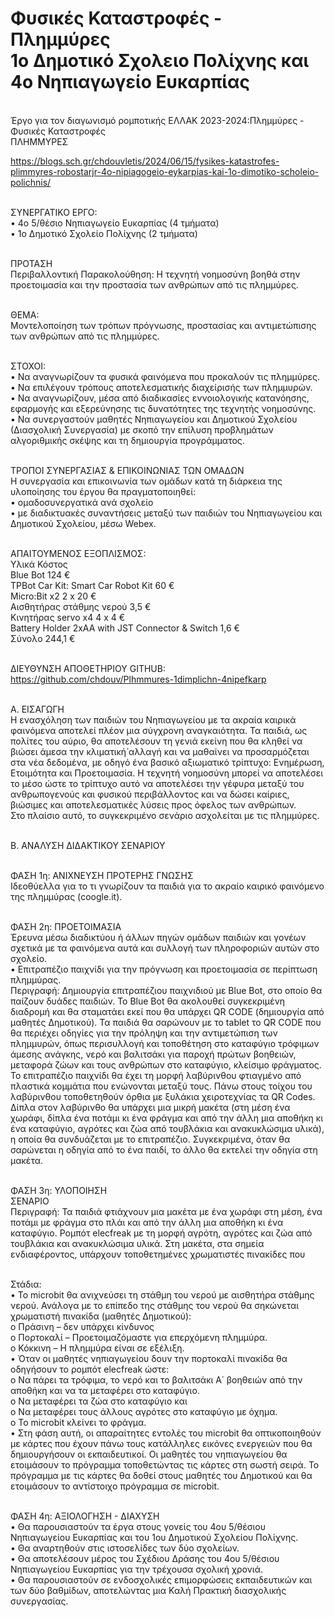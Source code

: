 # Φυσικές Καταστροφές - Πλημμύρες<br>1ο Δημοτικό Σχολειο Πολίχνης και 4ο Νηπιαγωγείο Ευκαρπίας<BR>
<br>Έργο για τον διαγωνισμό ρομποτικής ΕΛΛΑΚ 2023-2024:Πλημμύρες - Φυσικές Καταστροφές
<br>ΠΛΗΜΜΥΡΕΣ

https://blogs.sch.gr/chdouvletis/2024/06/15/fysikes-katastrofes-plimmyres-robostarjr-4o-nipiagogeio-eykarpias-kai-1o-dimotiko-scholeio-polichnis/

<br>ΣΥΝΕΡΓΑΤΙΚΟ ΕΡΓΟ:
<br>•	4ο 5/θέσιο Νηπιαγωγείο Ευκαρπίας (4 τμήματα)
<br>•	1ο Δημοτικό Σχολείο Πολίχνης (2 τμήματα)

<br>ΠΡΟΤΑΣΗ 
<br>Περιβαλλοντική Παρακολούθηση: Η τεχνητή νοημοσύνη βοηθά στην προετοιμασία και την προστασία των ανθρώπων από τις πλημμύρες.

<br>ΘΕΜΑ: 
<br>Μοντελοποίηση των τρόπων πρόγνωσης, προστασίας και αντιμετώπισης των ανθρώπων από τις πλημμύρες.

<br>ΣΤΟΧΟΙ:
<br>•	Να αναγνωρίζουν τα φυσικά φαινόμενα που προκαλούν τις πλημμύρες.
<br>•	Να επιλέγουν τρόπους αποτελεσματικής διαχείρισής των πλημμυρών.
<br>•	Να αναγνωρίζουν, μέσα από διαδικασίες εννοιολογικής κατανόησης, εφαρμογής και εξερεύνησης τις δυνατότητες της τεχνητής νοημοσύνης.
<br>•	Να συνεργαστούν μαθητές Νηπιαγωγείου και Δημοτικού Σχολείου (Διασχολική Συνεργασία) με σκοπό την επίλυση προβλημάτων αλγοριθμικής σκέψης και τη δημιουργία προγράμματος. 

<br>ΤΡΟΠΟΙ ΣΥΝΕΡΓΑΣΙΑΣ & ΕΠΙΚΟΙΝΩΝΙΑΣ ΤΩΝ ΟΜΑΔΩΝ
<br>Η συνεργασία και επικοινωνία των ομάδων κατά τη διάρκεια της υλοποίησης του έργου θα πραγματοποιηθεί:
<br>•	ομαδοσυνεργατικά ανά σχολείο
<br>•	με διαδικτυακές συναντήσεις μεταξύ των παιδιών του Νηπιαγωγείου και Δημοτικού Σχολείου, μέσω Webex.

<br>ΑΠΑΙΤΟΥΜΕΝΟΣ ΕΞΟΠΛΙΣΜΟΣ:
<br>Υλικά	Κόστος
<br>Blue Bot	124 €
<br>TPBot Car Kit: Smart Car Robot Kit	60 €
<br>Micro:Bit x2 	2 x 20 €
<br>Αισθητήρας στάθμης νερού	3,5 €
<br>Κινητήρας servo x4	4 x 4 €
<br>Battery Holder 2xAA with JST Connector & Switch	1,6 €
<br>Σύνολο	244,1 €

<br>ΔΙΕΥΘΥΝΣΗ ΑΠΟΘΕΤΗΡΙΟΥ GITHUB:
<br>https://github.com/chdouv/Plhmmures-1dimplichn-4nipefkarp

<br>Α. ΕΙΣΑΓΩΓΗ
<br>Η ενασχόληση των παιδιών του Νηπιαγωγείου με τα ακραία καιρικά φαινόμενα αποτελεί πλέον μια σύγχρονη αναγκαιότητα. Τα παιδιά, ως πολίτες του αύριο, θα αποτελέσουν τη γενιά εκείνη που θα κληθεί να βιώσει άμεσα την κλιματική́ αλλαγή και να μαθαίνει να προσαρμόζεται στα νέα δεδομένα, με οδηγό ένα βασικό αξιωματικό τρίπτυχο: Ενημέρωση, Ετοιμότητα και Προετοιμασία. Η τεχνητή νοημοσύνη μπορεί να αποτελέσει το μέσο ώστε το τρίπτυχο αυτό να αποτελέσει την γέφυρα μεταξύ του ανθρωπογενούς και φυσικού περιβάλλοντος και να δώσει καίριες, βιώσιμες και αποτελεσματικές λύσεις προς όφελος των ανθρώπων.
<br>Στο πλαίσιο αυτό, το συγκεκριμένο σενάριο ασχολείται με τις πλημμύρες.

<br>Β. ΑΝΑΛΥΣΗ ΔΙΔΑΚΤΙΚΟΥ ΣΕΝΑΡΙΟΥ

<br>ΦΑΣΗ 1η: ΑΝΙΧΝΕΥΣΗ ΠΡΟΤΕΡΗΣ ΓΝΩΣΗΣ 
<br>Ιδεοθύελλα για το τι γνωρίζουν τα παιδιά για το ακραίο καιρικό φαινόμενο της πλημμύρας (coogle.it). 

<br>ΦΑΣΗ 2η: ΠΡΟΕΤΟΙΜΑΣΙΑ
<br>Έρευνα μέσω διαδικτύου ή άλλων πηγών ομάδων παιδιών και γονέων σχετικά με τα φαινόμενα αυτά και συλλογή των πληροφοριών αυτών στο σχολείο.
<br>•	Επιτραπέζιο παιχνίδι για την πρόγνωση και προετοιμασία σε περίπτωση πλημμύρας.
<br>Περιγραφή: Δημιουργία επιτραπέζιου παιχνιδιού με Blue Bot, στο οποίο θα παίζουν δυάδες παιδιών. Το Blue Bot θα ακολουθεί συγκεκριμένη διαδρομή και θα σταματάει εκεί που θα υπάρχει QR CODE (δημιουργία από μαθητές Δημοτικού). Τα παιδιά θα σαρώνουν με το tablet το QR CODE που θα περιέχει οδηγίες για την πρόληψη και την αντιμετώπιση των πλημμυρών, όπως περισυλλογή και τοποθέτηση στο καταφύγιο τρόφιμων άμεσης ανάγκης, νερό και βαλιτσάκι για παροχή πρώτων βοηθειών, μεταφορά ζώων και τους ανθρώπων στο καταφύγιο, κλείσιμο φράγματος. 
<br>Το επιτραπέζιο παιχνίδι θα έχει τη μορφή λαβύρινθου φτιαγμένο από πλαστικά κομμάτια που ενώνονται μεταξύ τους. Πάνω στους τοίχου του λαβύρινθου τοποθετηθούν όρθια με ξυλάκια χειροτεχνίας τα QR Codes. 
Δίπλα στον λαβύρινθο θα υπάρχει μια μικρή μακέτα (στη μέση ένα χωράφι, δίπλα ένα ποτάμι κι ένα φράγμα και από την άλλη μια αποθήκη κι ένα καταφύγιο, αγρότες και ζώα από τουβλάκια και ανακυκλώσιμα υλικά), η οποία θα συνδυάζεται με το επιτραπέζιο. Συγκεκριμένα, όταν θα σαρώνεται η οδηγία από το ένα παιδί, το άλλο θα εκτελεί την οδηγία στη μακέτα. 

<br>ΦΑΣΗ 3η: ΥΛΟΠΟΙΗΣΗ
<br>ΣΕΝΑΡΙΟ 
<br>Περιγραφή: Τα παιδιά φτιάχνουν μια μακέτα με ένα χωράφι στη μέση, ένα ποτάμι με φράγμα στο πλάι και από την άλλη μια αποθήκη κι ένα καταφύγιο. Ρομπότ elecfreak με τη μορφή αγρότη, αγρότες και ζώα από τουβλάκια και ανακυκλώσιμα υλικά. Στη μακέτα, στα σημεία ενδιαφέροντος, υπάρχουν τοποθετημένες χρωματιστές πινακίδες που 

<br>Στάδια:
<br>•	Το microbit θα ανιχνεύσει τη στάθμη του νερού με αισθητήρα στάθμης νερού. Ανάλογα με το επίπεδο της στάθμης του νερού θα σηκώνεται χρωματιστή πινακίδα (μαθητές Δημοτικού):
<br>o	Πράσινη – δεν υπάρχει κίνδυνος
<br>o	Πορτοκαλί – Προετοιμαζόμαστε για επερχόμενη πλημμύρα.
<br>o	Κόκκινη – Η πλημμύρα είναι σε εξέλιξη.
<br>•	Όταν οι μαθητές νηπιαγωγείου δουν την πορτοκαλί πινακίδα θα οδηγήσουν το ρομπότ elecfreak ώστε:
<br>o	Να πάρει τα τρόφιμα, το νερό και το βαλιτσάκι Α΄ βοηθειών από την αποθήκη και να τα μεταφέρει στο καταφύγιο.
<br>o	Να μεταφέρει τα ζώα στο καταφύγιο και 
<br>o	Να μεταφέρει τους άλλους αγρότες στο καταφύγιο με όχημα. 
<br>o	Το microbit κλείνει το φράγμα.
<br>•	Στη φάση αυτή, οι απαραίτητες εντολές του microbit θα οπτικοποιηθούν με κάρτες που έχουν πάνω τους κατάλληλες εικόνες ενεργειών που θα δημιουργήσουν οι εκπαιδευτικοί. Οι μαθητές του νηπιαγωγείου θα ετοιμάσουν το πρόγραμμα τοποθετώντας τις κάρτες στη σωστή σειρά. Το πρόγραμμα με τις κάρτες θα δοθεί στους μαθητές του Δημοτικού και θα ετοιμάσουν το αντίστοιχο πρόγραμμα σε microbit.

<br>ΦΑΣΗ 4η: ΑΞΙΟΛΟΓΗΣΗ - ΔΙΑΧΥΣΗ
<br>•	Θα παρουσιαστούν τα έργα στους γονείς του 4ου 5/θέσιου Νηπιαγωγείου Ευκαρπίας και του 1ου Δημοτικού Σχολείου Πολίχνης.
<br>•	Θα αναρτηθούν στις ιστοσελίδες των δύο σχολείων.
<br>•	Θα αποτελέσουν μέρος του Σχέδιου Δράσης του 4ου 5/θέσιου Νηπιαγωγείου Ευκαρπίας για την τρέχουσα σχολική χρονιά.
<br>•	Θα παρουσιαστούν σε ενδοσχολικές επιμορφώσεις εκπαιδευτικών και των δύο βαθμίδων, αποτελώντας μια Καλή Πρακτική διασχολικής συνεργασίας.
